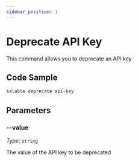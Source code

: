 ```yaml
---
sidebar_position: 1
---
```


# Deprecate API Key

This command allows you to deprecate an API key

## Code Sample

```bash
salable deprecate api-key
```

## Parameters

### --value

_Type:_ `string`

The value of the API key to be deprecated
